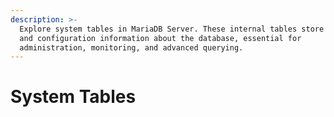 ```yaml
---
description: >-
  Explore system tables in MariaDB Server. These internal tables store metadata
  and configuration information about the database, essential for
  administration, monitoring, and advanced querying.
---
```


# System Tables

